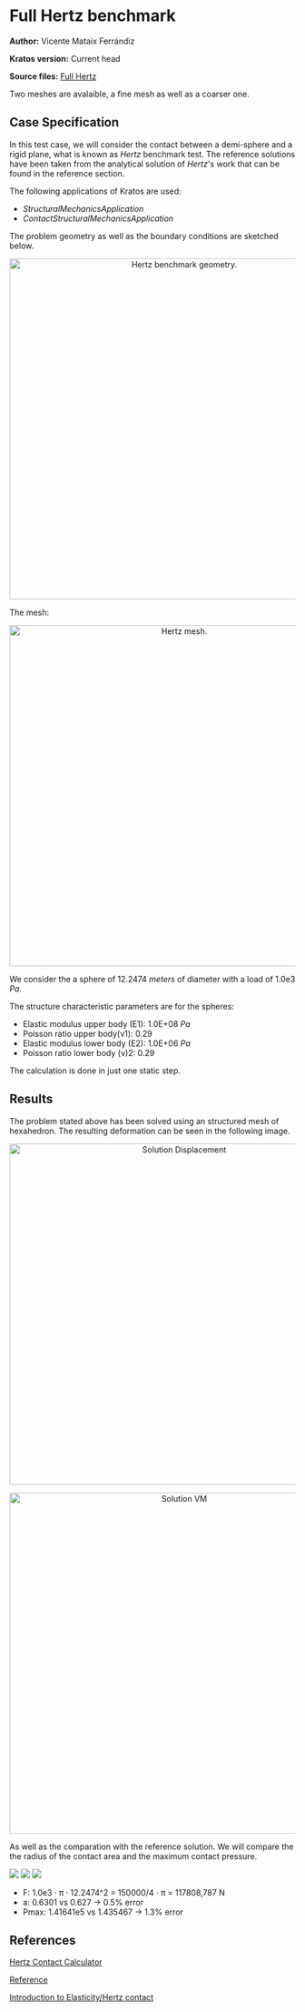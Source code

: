 # Full Hertz benchmark

**Author:** Vicente Mataix Ferrándiz

**Kratos version:** Current head

**Source files:** [Full Hertz](https://github.com/KratosMultiphysics/Examples/tree/master/contact_structural_mechanics/validation/hertz_full/source)

Two meshes are avalaible, a fine mesh as well as a coarser one.

## Case Specification

In this test case, we will consider the contact between a demi-sphere and a rigid plane, what is known as *Hertz* benchmark test. The reference solutions have been taken from the analytical solution of *Hertz*'s work that can be found in the reference section.

The following applications of Kratos are used:
- *StructuralMechanicsApplication*
- *ContactStructuralMechanicsApplication*

The problem geometry as well as the boundary conditions are sketched below. 
<p align="center">
  <img src="data/mesh.png" alt="Hertz benchmark geometry." style="width: 600px;"/>
</p>
The mesh:
<p align="center">
  <img src="data/mesh_2.png" alt="Hertz mesh." style="width: 600px;"/>
</p>

We consider the a sphere of 12.2474 *meters* of diameter with a load of 1.0e3 *Pa*.

The structure characteristic parameters are for the spheres:
- Elastic modulus upper body (E1):  1.0E+08 _Pa_
- Poisson ratio  upper body(&nu;1): 0.29
- Elastic modulus lower body (E2):  1.0E+06 _Pa_
- Poisson ratio lower body (&nu;)2: 0.29

The calculation is done in just one static step.

## Results
The problem stated above has been solved using an structured mesh of hexahedron. The resulting deformation can be seen in the following image.

<p align="center">
  <img src="data/displacement.png" alt="Solution Displacement" style="width: 600px;"/>
</p>

<p align="center">
  <img src="data/vonmises.png" alt="Solution VM" style="width: 600px;"/>
</p>

As well as the comparation with the reference solution. We will compare the the radius of the contact area and the maximum contact pressure.

![](data/ref.png)
![](data/ref_a.png)
![](data/ref_Pmax.png)

- F:  1.0e3 · &pi; · 12.2474^2 = 150000/4 · &pi; = 117808,787 N
- a: 0.6301 vs 0.627 -> 0.5% error
- Pmax: 1.41641e5 vs 1.435467 -> 1.3% error

## References
[Hertz Contact Calculator](http://www.tribonet.org/cmdownloads/hertz-contact-calculator/)

[Reference](data/OPTI-521-Tutorial-on-Hertz-contact-stress-Xiaoyin-Zhu.pdf)

[Introduction to Elasticity/Hertz contact](https://en.wikiversity.org/wiki/Introduction_to_Elasticity/Hertz_contact)
